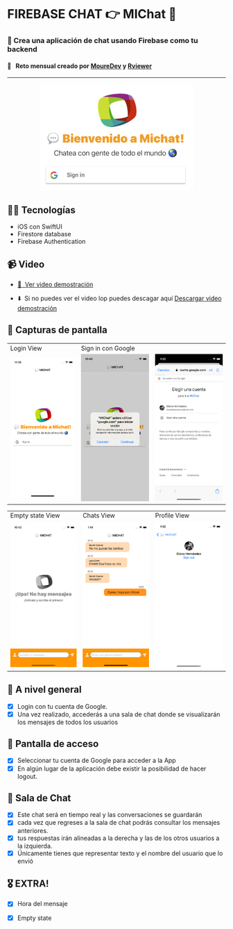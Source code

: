 

# FIREBASE CHAT 👉 MIChat 💬
### 📱 Crea una aplicación de chat usando Firebase como tu backend 
####  💪  &nbsp; Reto mensual creado por [MoureDev](https://github.com/mouredev/Monthly-App-Challenge-2022) y [Rviewer](https://go.rviewer.io/dev-firebase-chat-es)

---

<p align="center">
<img src="
./images/logo.png" alt="logo MiChat"/>
</p>

## 👩‍💻 Tecnologías
- iOS con SwiftUI 
- Firestore database
- Firebase Authentication

## 📹 Video

- <a href="https://player.vimeo.com/video/740348020?h=24826d6c2f" target="_blank"> 👀  &nbsp;Ver video demostración</a>

- ⬇️  &nbsp;Si no puedes ver el video lop puedes descagar aquí <a href="https://github.com/Rviewer-Challenges/fS8lnk24GHJIXulBagvw/blob/devel/images/MIChat.mp4?raw=true" download>Descargar video demostración</a>


## 📸 Capturas de pantalla
<table>
    <tr>
        <td>
        Login View
        </td>
        <td colspan="2">
        Sign in con Google
        </td>
        </tr>
    <tr>
        <td>
        <img src="./images/login.png" alt="logo MiChat" width="265"/>
        </td>
            <td>
        <img src="./images/google.png" alt="logo MiChat" width="300"/>
        </td>
        <td>
        <img src="./images/google2.png" alt="logo MiChat" width="300"/>
        </td>
    </tr>
</table>
<table>
    <tr>
        <td>
        Empty state View
        </td>
        <td>
        Chats View
        </td>
        <td>
        Profile View
        </td>
    </tr>
    <tr>
        <td>
        <img src="./images/emptyState.png" alt="logo MiChat" width="295"/>
        </td>
        <td>
        <img src="./images/chat.png" alt="logo MiChat" width="300"/>
        </td>
        <td>
        <img src="./images/logout.png" alt="logo MiChat" width="300"/>
        </td>
    </tr>
</table>





## 📱 A nivel general
- [x] Login con tu cuenta de Google.
- [x] Una vez realizado, accederás a una sala de chat donde se visualizarán los mensajes de todos los usuarios

## 🚪 Pantalla de acceso

- [x] Seleccionar tu cuenta de Google para acceder a la App
- [x] En algún lugar de la aplicación debe existir la posibilidad de hacer logout.

## 💬 Sala de Chat

- [x] Este chat será en tiempo real y las conversaciones se guardarán
- [x] cada vez que regreses a la sala de chat podrás consultar los mensajes anteriores.
- [x] tus respuestas irán alineadas a la derecha y las de los otros usuarios a la izquierda.
- [x] Únicamente tienes que representar texto y el nombre del usuario que lo envió 

## 🎖️ EXTRA!

- [x] Hora del mensaje
- [x] Empty state

